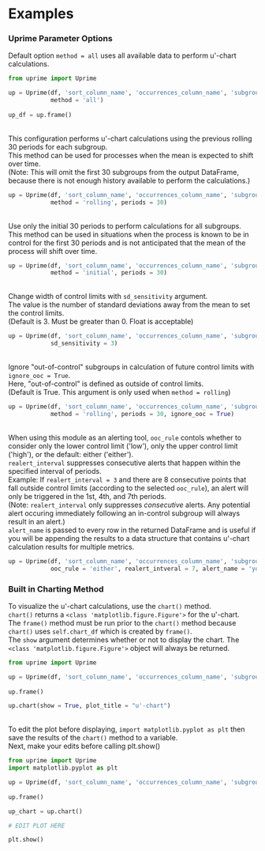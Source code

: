 # Examples

### Uprime Parameter Options

Default option `method = all` uses all available data to perform u'-chart calculations.
```python
from uprime import Uprime

up = Uprime(df, 'sort_column_name', 'occurrences_column_name', 'subgroup_size_column_name',
            method = 'all')
            
up_df = up.frame()
```
\
This configuration performs u'-chart calculations using the previous rolling 30 periods for each subgroup.\
This method can be used for processes when the mean is expected to shift over time.\
(Note: This will omit the first 30 subgroups from the output DataFrame, because there is not enough history available to perform the calculations.)
```python
up = Uprime(df, 'sort_column_name', 'occurrences_column_name', 'subgroup_size_column_name',
            method = 'rolling', periods = 30)
```
\
Use only the initial 30 periods to perform calculations for all subgroups.\
This method can be used in situations when the process is known to be in control for the first 30 periods and is not anticipated that the mean of the process will shift over time.
```python
up = Uprime(df, 'sort_column_name', 'occurrences_column_name', 'subgroup_size_column_name',
            method = 'initial', periods = 30)
```
\
Change width of control limits with `sd_sensitivity` argument.\
The value is the number of standard deviations away from the mean to set the control limits.\
(Default is 3. Must be greater than 0. Float is acceptable)
```python
up = Uprime(df, 'sort_column_name', 'occurrences_column_name', 'subgroup_size_column_name',
            sd_sensitivity = 3)
```
\
Ignore "out-of-control" subgroups in calculation of future control limits with `ignore_ooc = True`.\
Here, "out-of-control" is defined as outside of control limits.\
(Default is True. This argument is only used when `method = rolling`)
```python
up = Uprime(df, 'sort_column_name', 'occurrences_column_name', 'subgroup_size_column_name',
            method = 'rolling', periods = 30, ignore_ooc = True)
```
\
When using this module as an alerting tool, `ooc_rule` contols whether to consider only the lower control limit ('low'), only the upper control limit ('high'), or the default: either ('either').\
`realert_interval` suppresses consecutive alerts that happen within the specified interval of periods.\
Example: If `realert_interval = 3` and there are 8 consecutive points that fall outside control limits (according to the selected `ooc_rule`), an alert will only be triggered in the 1st, 4th, and 7th periods.\
(Note: `realert_interval` only suppresses _consecutive_ alerts.  Any potential alert occuring immediately following an in-control subgroup will always result in an alert.)\
`alert_name` is passed to every row in the returned DataFrame and is useful if you will be appending the results to a data structure that contains u'-chart calculation results for multiple metrics.
```python
up = Uprime(df, 'sort_column_name', 'occurrences_column_name', 'subgroup_size_column_name',
            ooc_rule = 'either', realert_intveral = 7, alert_name = 'your_alert_name')
```

### Built in Charting Method

To visualize the u'-chart calculations, use the `chart()` method.\
`chart()` returns a `<class 'matplotlib.figure.Figure'>` for the u'-chart.\
The `frame()` method must be run prior to the `chart()` method because `chart()` uses `self.chart_df` which is created by `frame()`.\
The `show` argument determines whether or not to display the chart. The `<class 'matplotlib.figure.Figure'>` object will always be returned.
```python
from uprime import Uprime

up = Uprime(df, 'sort_column_name', 'occurrences_column_name', 'subgroup_size_column_name')
            
up.frame()

up.chart(show = True, plot_title = "u'-chart")
```
\
To edit the plot before displaying, `import matplotlib.pyplot as plt` then save the results of the `chart()` method to a variable.\
Next, make your edits before calling plt.show()
```python
from uprime import Uprime
import matplotlib.pyplot as plt

up = Uprime(df, 'sort_column_name', 'occurrences_column_name', 'subgroup_size_column_name')
            
up.frame()

up_chart = up.chart()

# EDIT PLOT HERE

plt.show()
```
